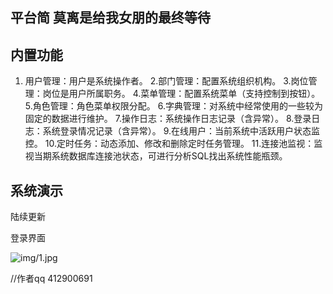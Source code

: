 ## 平台简 莫离是给我女朋的最终等待

## 内置功能

1.	用户管理：用户是系统操作者。
  2.部门管理：配置系统组织机构。
  3.岗位管理：岗位是用户所属职务。
  4.菜单管理：配置系统菜单（支持控制到按钮）。
  5.角色管理：角色菜单权限分配。
  6.字典管理：对系统中经常使用的一些较为固定的数据进行维护。
  7.操作日志：系统操作日志记录（含异常）。
  8.登录日志：系统登录情况记录（含异常）。
  9.在线用户：当前系统中活跃用户状态监控。
  10.定时任务：动态添加、修改和删除定时任务管理。
  11.连接池监视：监视当期系统数据库连接池状态，可进行分析SQL找出系统性能瓶颈。

## 系统演示

陆续更新

登录界面

![img/1.jpg](C:\Users\XuHao\Documents\GitHub\Background-management-authority-system\RuoYi\imgByQQ\1.png)




//作者qq
412900691